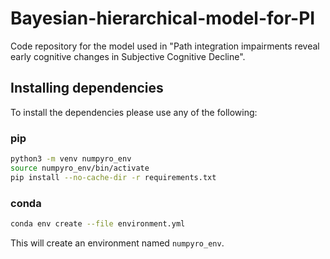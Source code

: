 # Bayesian-hierarchical-model-for-PI
Code repository for the model used in "Path integration impairments reveal early cognitive changes in Subjective Cognitive Decline".
 
## Installing dependencies
To install the dependencies please use any of the following:
### pip
```bash
python3 -m venv numpyro_env
source numpyro_env/bin/activate
pip install --no-cache-dir -r requirements.txt
```
### conda 
```bash
conda env create --file environment.yml
```
This will create an environment named `numpyro_env`.
